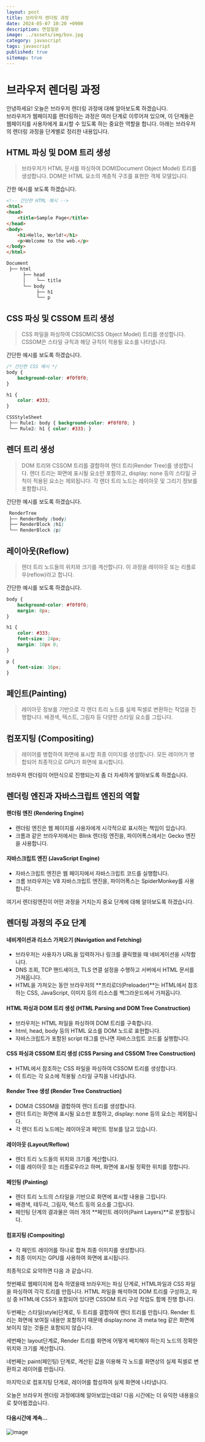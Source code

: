 ```yaml
---
layout: post
title: 브라우저 렌더링 과정
date: 2024-05-07 10:20 +0900
description: 면접질문
image: ../assets/img/box.jpg
category: javascript
tags: javascript 
published: true
sitemap: true
---
```


# 브라우저 렌더링 과정

안녕하세요! 오늘은 브라우저 렌더링 과정에 대해 알아보도록 하겠습니다. 
<br>
브라우저가 웹페이지를 렌더링하는 과정은 여러 단계로 이루어져 있으며, 이 단계들은 웹페이지를 사용자에게 표시할 수 있도록 하는 중요한 역할을 합니다. 아래는 브라우저의 렌더링 과정을 단계별로 정리한 내용입니다. <br>

## HTML 파싱 및 DOM 트리 생성
> 브라우저가 HTML 문서를 파싱하여 DOM(Document Object Model) 트리를 생성합니다.
DOM은 HTML 요소의 계층적 구조를 표현한 객체 모델입니다.

간한 예시를 보도록 하겠습니다.

````html
<!-- 간단한 HTML 예시 -->
<html>
<head>
    <title>Sample Page</title>
</head>
<body>
    <h1>Hello, World!</h1>
    <p>Welcome to the web.</p>
</body>
</html>

Document
 ├── html
      ├── head
      │    └── title
      └── body
           ├── h1
           └── p

````

## CSS 파싱 및 CSSOM 트리 생성
>CSS 파일을 파싱하여 CSSOM(CSS Object Model) 트리를 생성합니다.
CSSOM은 스타일 규칙과 해당 규칙이 적용될 요소를 나타냅니다.

간단한 예시를 보도록 하겠습니다.

````css
/* 간단한 CSS 예시 */
body {
    background-color: #f0f0f0;
}

h1 {
    color: #333;
}

CSSStyleSheet
 ├── Rule1: body { background-color: #f0f0f0; }
 └── Rule2: h1 { color: #333; }

````

## 렌더 트리 생성
> DOM 트리와 CSSOM 트리를 결합하여 렌더 트리(Render Tree)를 생성합니다.
렌더 트리는 화면에 표시될 요소만 포함하고, display: none 등의 스타일 규칙이 적용된 요소는 제외됩니다. 각 렌더 트리 노드는 레이아웃 및 그리기 정보를 포함합니다.

간단한 예시를 보도록 하겠습니다.

````css
 RenderTree
 ├── RenderBody (body)
 ├── RenderBlock (h1)
 └── RenderBlock (p)
````

## 레이아웃(Reflow)
>렌더 트리 노드들의 위치와 크기를 계산합니다. 이 과정을 레이아웃 또는 리플로우(reflow)라고 합니다.

간단한 예시를 보도록 하겠습니다.

````css
body {
    background-color: #f0f0f0;
    margin: 8px;
}

h1 {
    color: #333;
    font-size: 24px;
    margin: 10px 0;
}

p {
    font-size: 16px;
}
````
## 페인트(Painting)
> 레이아웃 정보를 기반으로 각 렌더 트리 노드를 실제 픽셀로 변환하는 작업을 진행합니다.
배경색, 텍스트, 그림자 등 다양한 스타일 요소를 그립니다.

## 컴포지팅 (Compositing)
>레이어를 병합하여 화면에 표시할 최종 이미지를 생성합니다. 모든 레이어가 병합되어 최종적으로 GPU가 화면에 표시합니다.

브라우저 렌더링이 어떤식으로 진행되는지 좀 더 자세하게 알아보도록 하겠습니다.
<br>

## 렌더링 엔진과 자바스크립트 엔진의 역할

#### 렌더링 엔진 (Rendering Engine)
- 렌더링 엔진은 웹 페이지를 사용자에게 시각적으로 표시하는 책임이 있습니다. <br>
- 크롬과 같은 브라우저에서는 Blink 렌더링 엔진을, 파이어폭스에서는 Gecko 엔진을 사용합니다. <br>

#### 자바스크립트 엔진 (JavaScript Engine)
- 자바스크립트 엔진은 웹 페이지에서 자바스크립트 코드를 실행합니다. <br>
- 크롬 브라우저는 V8 자바스크립트 엔진을, 파이어폭스는 SpiderMonkey를 사용합니다. <br>

여기서 렌더링엔진이 어떤 과정을 거치는지 중요 단계에 대해 알아보도록 하겠습니다.
<br>

## 렌더링 과정의 주요 단계

#### 네비게이션과 리소스 가져오기 (Navigation and Fetching)
- 브라우저는 사용자가 URL을 입력하거나 링크를 클릭했을 때 네비게이션을 시작합니다. <br>
- DNS 조회, TCP 핸드셰이크, TLS 연결 설정을 수행하고 서버에서 HTML 문서를 가져옵니다. <br>
- HTML을 가져오는 동안 브라우저의 **프리로더(Preloader)**는 HTML에서 참조하는 CSS, JavaScript, 이미지 등의 리소스를 백그라운드에서 가져옵니다. <br>

#### HTML 파싱과 DOM 트리 생성 (HTML Parsing and DOM Tree Construction)
- 브라우저는 HTML 파일을 파싱하여 DOM 트리를 구축합니다. <br>
- html, head, body 등의 HTML 요소를 DOM 노드로 표현합니다. <br>
- 자바스크립트가 포함된 script 태그를 만나면 자바스크립트 코드를 실행합니다. <br>


#### CSS 파싱과 CSSOM 트리 생성 (CSS Parsing and CSSOM Tree Construction)

- HTML에서 참조하는 CSS 파일을 파싱하여 CSSOM 트리를 생성합니다. <br>
- 이 트리는 각 요소에 적용될 스타일 규칙을 나타냅니다. <br>

#### Render Tree 생성 (Render Tree Construction)
- DOM과 CSSOM을 결합하여 렌더 트리를 생성합니다. <br>
- 렌더 트리는 화면에 표시될 요소만 포함하고, display: none 등의 요소는 제외됩니다. <br>
- 각 렌더 트리 노드에는 레이아웃과 페인트 정보를 담고 있습니다. <br>

#### 레이아웃 (Layout/Reflow)
- 렌더 트리 노드들의 위치와 크기를 계산합니다.  <br>
- 이를 레이아웃 또는 리플로우라고 하며, 화면에 표시될 정확한 위치를 정합니다. <br>

#### 페인팅 (Painting)
- 렌더 트리 노드의 스타일을 기반으로 화면에 표시할 내용을 그립니다.  <br>
- 배경색, 테두리, 그림자, 텍스트 등의 요소를 그립니다. <br>
- 페인팅 단계의 결과물은 여러 개의 **페인트 레이어(Paint Layers)**로 분할됩니다. <br>

#### 컴포지팅 (Compositing)
- 각 페인트 레이어를 하나로 합쳐 최종 이미지를 생성합니다.  <br>
- 최종 이미지는 GPU를 사용하여 화면에 표시됩니다. <br>

최종적으로 요약하면 다음 과 같습니다. <br>

첫번째로 웹페이지에 접속 하였을때 브라우저는 파싱 단계로, HTML파일과 CSS 파일을 파싱하여 각각 트리를 만듭니다. HTML 파일을 해석하여 DOM 트리를 구성하고, 파싱 중 HTML에 CSS가 포함되어 있다면 CSSOM 트리 구성 작업도 함께 진행 합니다. <br>

두번째는 스타일(style)단계로, 두 트리를 결합하여 렌더 트리를 만듭니다. Render 트리는 화면에 보여질 내용만 포함하기 때문에 display:none 과 meta teg 같은 화면에 보이지 않는 것들은 포함되지 않습니다. <br>

세번째는 layout단계로, Render 트리를 화면에 어떻게 배치해야 하는지 노드의 정확한 위치와 크기를 계산합니다. <br>

네번째는 paint(페인팅) 단계로, 계산된 값을 이용해 각 노드를 화면상의 실제 픽셀로 변환하고 레이어를 만듭니다. <br>

마지막으로 컴포지팅 단계로, 레이어를 합성하여 실제 화면에 나타냅니다.
<br>

오늘은 브라우저 렌더링 과정에대해 알아보았는데요! 다음 시간에는 더 유익한 내용을으로 찾아뵙겠습니다. <br>

#### 다음시간에 계속...
![image](https://github.com/nicejmp1/nicejmp1.github.io/assets/163364733/90a41f22-19d3-4d17-b649-016d5880fa98)